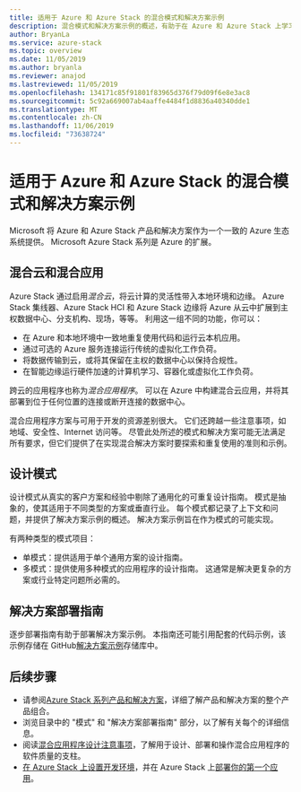 ```yaml
---
title: 适用于 Azure 和 Azure Stack 的混合模式和解决方案示例
description: 混合模式和解决方案示例的概述，有助于在 Azure 和 Azure Stack 上学习和构建混合解决方案。
author: BryanLa
ms.service: azure-stack
ms.topic: overview
ms.date: 11/05/2019
ms.author: bryanla
ms.reviewer: anajod
ms.lastreviewed: 11/05/2019
ms.openlocfilehash: 134171c85f91801f83965d376f79d09f6e8e3ac8
ms.sourcegitcommit: 5c92a669007ab4aaffe4484f1d8836a40340dde1
ms.translationtype: MT
ms.contentlocale: zh-CN
ms.lasthandoff: 11/06/2019
ms.locfileid: "73638724"
---
```

# <a name="hybrid-patterns-and-solution-examples-for-azure-and-azure-stack"></a>适用于 Azure 和 Azure Stack 的混合模式和解决方案示例

Microsoft 将 Azure 和 Azure Stack 产品和解决方案作为一个一致的 Azure 生态系统提供。 Microsoft Azure Stack 系列是 Azure 的扩展。 

## <a name="the-hybrid-cloud-and-hybrid-apps"></a>混合云和混合应用

Azure Stack 通过启用*混合云*，将云计算的灵活性带入本地环境和边缘。 Azure Stack 集线器、Azure Stack HCI 和 Azure Stack 边缘将 Azure 从云中扩展到主权数据中心、分支机构、现场，等等。 利用这一组不同的功能，你可以：

- 在 Azure 和本地环境中一致地重复使用代码和运行云本机应用。
- 通过可选的 Azure 服务连接运行传统的虚拟化工作负荷。
- 将数据传输到云，或将其保留在主权的数据中心以保持合规性。
- 在智能边缘运行硬件加速的计算机学习、容器化或虚拟化工作负荷。

跨云的应用程序也称为*混合应用程序*。 可以在 Azure 中构建混合云应用，并将其部署到位于任何位置的连接或断开连接的数据中心。

混合应用程序方案与可用于开发的资源差别很大。 它们还跨越一些注意事项，如地域、安全性、Internet 访问等。 尽管此处所述的模式和解决方案可能无法满足所有要求，但它们提供了在实现混合解决方案时要探索和重复使用的准则和示例。

## <a name="design-patterns"></a>设计模式

设计模式从真实的客户方案和经验中剔除了通用化的可重复设计指南。 模式是抽象的，使其适用于不同类型的方案或垂直行业。 每个模式都记录了上下文和问题，并提供了解决方案示例的概述。 解决方案示例旨在作为模式的可能实现。

有两种类型的模式项目：

- 单模式：提供适用于单个通用方案的设计指南。
- 多模式：提供使用多种模式的应用程序的设计指南。 这通常是解决更复杂的方案或行业特定问题所必需的。

## <a name="solution-deployment-guides"></a>解决方案部署指南

逐步部署指南有助于部署解决方案示例。 本指南还可能引用配套的代码示例，该示例存储在 GitHub[解决方案示例](https://github.com/Azure-Samples/azure-intelligent-edge-patterns)存储库中。 

## <a name="next-steps"></a>后续步骤

- 请参阅[Azure Stack 系列产品和解决方案](/azure-stack)，详细了解产品和解决方案的整个产品组合。
- 浏览目录中的 "模式" 和 "解决方案部署指南" 部分，以了解有关每个的详细信息。
- 阅读[混合应用程序设计注意事项](overview-app-design-considerations.md)，了解用于设计、部署和操作混合应用程序的软件质量的支柱。
- [在 Azure Stack 上设置开发环境](../user/azure-stack-dev-start.md)，并在 Azure Stack 上[部署你的第一个应用](../user/azure-stack-dev-start-deploy-app.md)。
